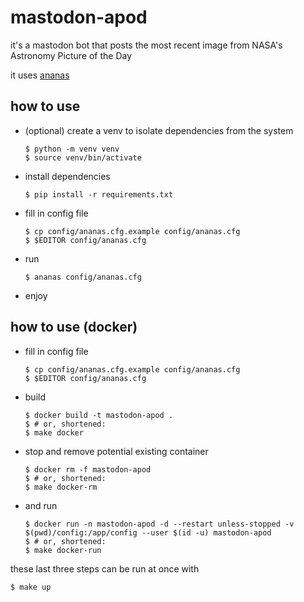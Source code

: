 # mastodon-apod

it's a mastodon bot that posts the most recent image from NASA's Astronomy Picture of the Day

it uses [ananas][]

[ananas]: https://github.com/chr-1x/ananas

## how to use

* (optional) create a venv to isolate dependencies from the system

      $ python -m venv venv
      $ source venv/bin/activate

* install dependencies

      $ pip install -r requirements.txt

* fill in config file

      $ cp config/ananas.cfg.example config/ananas.cfg
      $ $EDITOR config/ananas.cfg

* run

      $ ananas config/ananas.cfg

* enjoy

## how to use (docker)

* fill in config file

      $ cp config/ananas.cfg.example config/ananas.cfg
      $ $EDITOR config/ananas.cfg
      
* build

      $ docker build -t mastodon-apod .
      $ # or, shortened:
      $ make docker
      
* stop and remove potential existing container
      
      $ docker rm -f mastodon-apod
      $ # or, shortened:
      $ make docker-rm
      
* and run
      
      $ docker run -n mastodon-apod -d --restart unless-stopped -v $(pwd)/config:/app/config --user $(id -u) mastodon-apod
      $ # or, shortened:
      $ make docker-run
      
these last three steps can be run at once with

    $ make up
